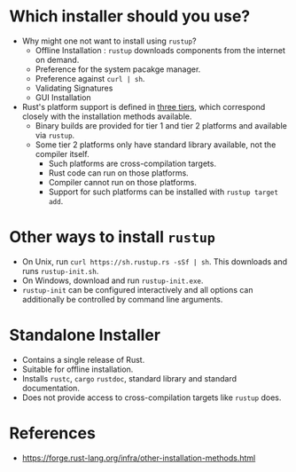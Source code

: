 # Which installer should you use?
* Why might one not want to install using `rustup`?
	* Offline Installation : `rustup` downloads components from the internet on demand.
	* Preference for the system pacakge manager.
	* Preference against `curl | sh`.
	* Validating Signatures
	* GUI Installation
* Rust's platform support is defined in [three tiers](https://github.com/pravsemilo/rust-notes/blob/master/forge.rust-lang.org/Rust_Platform_Support.md), which correspond closely with the installation methods available.
	* Binary builds are provided for tier 1 and tier 2 platforms and available via `rustup`.
	* Some tier 2 platforms only have standard library available, not the compiler itself.
		* Such platforms are cross-compilation targets.
		* Rust code can run on those platforms.
		* Compiler cannot run on those platforms.
		* Support for such platforms can be installed with `rustup target add`.
# Other ways to install  `rustup`
* On Unix, run `curl https://sh.rustup.rs -sSf | sh`. This downloads and runs `rustup-init.sh`.
* On Windows, download and run `rustup-init.exe`.
* `rustup-init` can be configured interactively and all options can additionally be controlled by command line arguments.
# Standalone Installer
* Contains a single release of Rust.
* Suitable for offline installation.
* Installs `rustc`, `cargo` `rustdoc`, standard library and standard documentation.
* Does not provide access to cross-compilation targets like `rustup` does.
# References
* https://forge.rust-lang.org/infra/other-installation-methods.html

